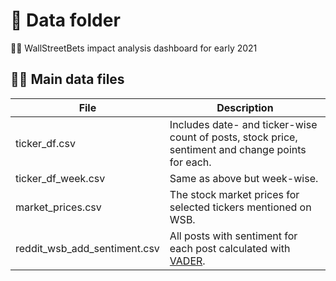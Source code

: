 # 💾 Data folder

💎🙌 WallStreetBets impact analysis dashboard for early 2021

## 👨‍🏫 Main data files

| File | Description|
|---|---|
|ticker_df.csv|Includes date- and ticker-wise count of posts, stock price, sentiment and change points for each.|
|ticker_df_week.csv|Same as above but week-wise.|
|market_prices.csv|The stock market prices for selected tickers mentioned on WSB.|
|reddit_wsb_add_sentiment.csv|All posts with sentiment for each post calculated with [VADER](https://github.com/cjhutto/vaderSentiment).|
